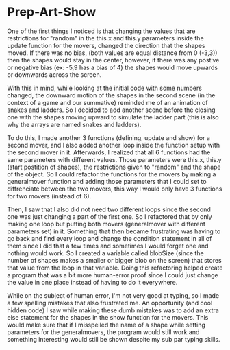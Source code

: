 # Prep-Art-Show

One of the first things I noticed is that changing the values that are restrictions for "random" in the this.x and this.y parameters inside the update function for the movers, changed the direction that the shapes moved. If there was no bias, (both values are equal distance from 0 (-3,3)) then the shapes would stay in the center, however, if there was any postive or negative bias (ex: -5,9 has a bias of 4) the shapes would move upwards or downwards across the screen. 

With this in mind, while looking at the initial code with some numbers changed, the downward motion of the shapes in the second scene (in the context of a game and our summative) reminded me of an animation of snakes and ladders. So I decided to add another scene before the closing one with the shapes moving upward to simulate the ladder part (this is also why the arrays are named snakes and ladders).

To do this, I made another 3 functions (defining, update and show) for a second mover, and I also added another loop inside the function setup with the second mover in it. Afterwards, I realized that all 6 functions had the same parameters with different values. Those parameters were this.x, this.y (start postition of shapes), the restrictions given to "random" and the shape of the object. So I could refactor the functions for the movers by making a generalmover function and adding those parameters that I could set to diffrenciate between the two movers, this way I would only have 3 functions for two movers (instead of 6). 

Then, I saw that I also did not need two different loops since the second one was just changing a part of the first one. So I refactored that by only making one loop but putting both movers (generalmover with different parameters set) in it. Something that then became frustrating was having to go back and find every loop and change the condition statement in all of them since I did that a few times and sometimes I would forget one and nothing would work. So I created a variable called blobSize (since the number of shapes makes a smaller or bigger blob on the screen) that stores that value from the loop in that variable. Doing this refactoring helped create a program that was a bit more human-error proof since I could just change the value in one place instead  of having to do it everywhere.

While on the subject of human error, I'm not very good at typing, so I made a few spelling mistakes that also frustrated me. An opportunity (and cool hidden code) I saw while making these dumb mistakes was to add an extra else statement for the shapes in the show function for the movers. This would make sure that if I misspelled the name of a shape while setting parameters for the generalmovers, the program would still work and something interesting would still be shown despite my sub par typing skills.




